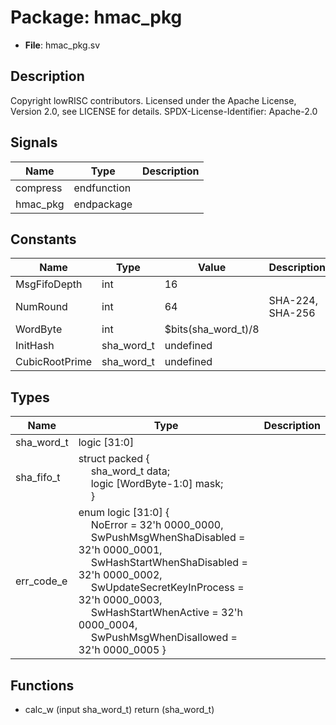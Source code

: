 # Package: hmac_pkg

- **File**: hmac_pkg.sv
## Description

 Copyright lowRISC contributors.
 Licensed under the Apache License, Version 2.0, see LICENSE for details.
 SPDX-License-Identifier: Apache-2.0



## Signals

| Name     | Type        | Description |
| -------- | ----------- | ----------- |
| compress | endfunction |             |
| hmac_pkg | endpackage  |             |
## Constants

| Name           | Type       | Value               | Description       |
| -------------- | ---------- | ------------------- | ----------------- |
| MsgFifoDepth   | int        | 16                  |                   |
| NumRound       | int        | 64                  | SHA-224, SHA-256  |
| WordByte       | int        | $bits(sha_word_t)/8 |                   |
| InitHash       | sha_word_t | undefined           |                   |
| CubicRootPrime | sha_word_t | undefined           |                   |
## Types

| Name       | Type                                                                                                                                                                                                                                                                                                                                                                                                                                                                                                                                                 | Description |
| ---------- | ---------------------------------------------------------------------------------------------------------------------------------------------------------------------------------------------------------------------------------------------------------------------------------------------------------------------------------------------------------------------------------------------------------------------------------------------------------------------------------------------------------------------------------------------------- | ----------- |
| sha_word_t | logic [31:0]                                                                                                                                                                                                                                                                                                                                                                                                                                                                                                                                         |             |
| sha_fifo_t | struct packed {<br><span style="padding-left:20px">     sha_word_t           data;<br><span style="padding-left:20px">     logic [WordByte-1:0] mask;<br><span style="padding-left:20px">   }                                                                                                                                                                                                                                                                                                                                                        |             |
| err_code_e | enum logic [31:0] {<br><span style="padding-left:20px">     NoError                    = 32'h 0000_0000,<br><span style="padding-left:20px">     SwPushMsgWhenShaDisabled   = 32'h 0000_0001,<br><span style="padding-left:20px">     SwHashStartWhenShaDisabled = 32'h 0000_0002,<br><span style="padding-left:20px">     SwUpdateSecretKeyInProcess = 32'h 0000_0003,<br><span style="padding-left:20px">     SwHashStartWhenActive      = 32'h 0000_0004,<br><span style="padding-left:20px">     SwPushMsgWhenDisallowed    = 32'h 0000_0005   } |             |
## Functions
- calc_w <font id="function_arguments">(input sha_word_t)</font> <font id="function_return">return (sha_word_t)</font>
